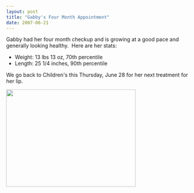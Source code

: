 ```yaml
---
layout: post
title: "Gabby's Four Month Appointment"
date: 2007-06-21
---
```


<p>Gabby had her four month checkup and is growing at a good pace and generally looking healthy.  Here are her stats:</p>
<ul>
    <li>Weight: 13 lbs 13 oz, 70th percentile</li>
    <li>Length: 25 1/4 inches, 90th percentile</li>
</ul>
<p>We go back to Children's this Thursday, June 28 for her next treatment for her lip.</p>
<p><img height="263" alt="" src="/thepaladinos/assets/images/P1000707 (Custom).JPG " width="350"/></p>
